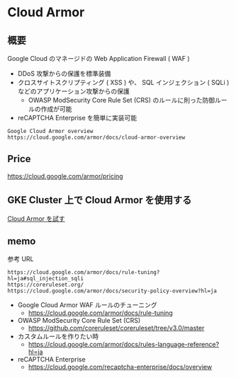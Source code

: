 # Cloud Armor

## 概要

Google Cloud のマネージドの Web Application Firewall ( WAF )

+ DDoS 攻撃からの保護を標準装備
+ クロスサイトスクリプティング ( XSS ) や、 SQL インジェクション ( SQLi ) などのアプリケーション攻撃からの保護
  + OWASP ModSecurity Core Rule Set (CRS) のルールに則った防御ルールの作成が可能
+ reCAPTCHA Enterprise を簡単に実装可能

```
Google Cloud Armor overview 
https://cloud.google.com/armor/docs/cloud-armor-overview
```

## Price

https://cloud.google.com/armor/pricing

## GKE Cluster 上で Cloud Armor を使用する

[Cloud Armor を試す](../../kubernetes/feature-cloud-armor)


## memo

参考 URL

```
https://cloud.google.com/armor/docs/rule-tuning?hl=ja#sql_injection_sqli
https://coreruleset.org/
https://cloud.google.com/armor/docs/security-policy-overview?hl=ja
```

+ Google Cloud Armor WAF ルールのチューニング
  + https://cloud.google.com/armor/docs/rule-tuning
+ OWASP ModSecurity Core Rule Set (CRS)
  + https://github.com/coreruleset/coreruleset/tree/v3.0/master
+ カスタムルールを作りたい時
  + https://cloud.google.com/armor/docs/rules-language-reference?hl=ja
+ reCAPTCHA Enterprise
  + https://cloud.google.com/recaptcha-enterprise/docs/overview
